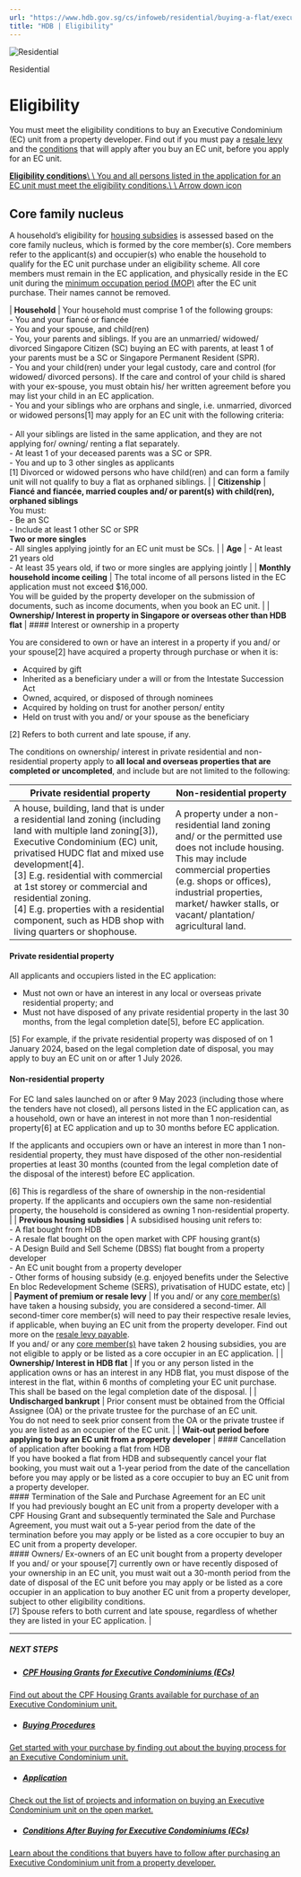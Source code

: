 ```yaml
---
url: "https://www.hdb.gov.sg/cs/infoweb/residential/buying-a-flat/executive-condominium/eligibility"
title: "HDB | Eligibility"
---
```


![Residential](https://www.hdb.gov.sg/cs/infoweb/-/media/HDBContent/Images/General/residential-masthead.jpg)

Residential


# Eligibility

You must meet the eligibility conditions to buy an Executive Condominium (EC) unit from a property developer. Find out if you must pay a [resale levy](https://www.hdb.gov.sg/cs/infoweb/residential/buying-a-flat/conditions-after-buying?anchor=resale-levy) and the [conditions](https://www.hdb.gov.sg/cs/infoweb/residential/buying-a-flat/executive-condominium/conditions-after-buying-for-ec) that will apply after you buy an EC unit, before you apply for an EC unit.

[**Eligibility conditions**\\
\\
You and all persons listed in the application for an EC unit must meet the eligibility conditions.\\
\\
Arrow down icon](https://www.hdb.gov.sg/cs/infoweb/residential/buying-a-flat/executive-condominium/eligibility#Eligibilityconditions-1)

## Core family nucleus

A household’s eligibility for [housing subsidies](https://www.hdb.gov.sg/cs/infoweb/residential/buying-a-flat/executive-condominium/eligibility#ec-housing-subsidies) is assessed based on the core family nucleus, which is formed by the core member(s). Core members refer to the applicant(s) and occupier(s) who enable the household to qualify for the EC unit purchase under an eligibility scheme. All core members must remain in the EC application, and physically reside in the EC unit during the [minimum occupation period (MOP)](https://www.hdb.gov.sg/cs/infoweb/residential/buying-a-flat/executive-condominium/conditions-after-buying-for-ec?anchor=ec-mop) after the EC unit purchase. Their names cannot be removed.

| **Household** | Your household must comprise 1 of the following groups:<br>- You and your fiancé or fiancée<br>- You and your spouse, and child(ren)<br>- You, your parents and siblings. If you are an unmarried/ widowed/ divorced Singapore Citizen (SC) buying an EC with parents, at least 1 of your parents must be a SC or Singapore Permanent Resident (SPR).<br>- You and your child(ren) under your legal custody, care and control (for widowed/ divorced persons). If the care and control of your child is shared with your ex-spouse, you must obtain his/ her written agreement before you may list your child in an EC application.<br>- You and your siblings who are orphans and single, i.e. unmarried, divorced or widowed persons\[1\] may apply for an EC unit with the following criteria:<br>   <br>  - All your siblings are listed in the same application, and they are not applying for/ owning/ renting a flat separately.<br>  - At least 1 of your deceased parents was a SC or SPR.<br>- You and up to 3 other singles as applicants<br>\[1\] Divorced or widowed persons who have child(ren) and can form a family unit will not qualify to buy a flat as orphaned siblings. |
| **Citizenship** | **Fiancé and fiancée, married couples and/ or parent(s) with child(ren), orphaned siblings**<br>You must:<br>- Be an SC<br>- Include at least 1 other SC or SPR<br>**Two or more singles**<br>- All singles applying jointly for an EC unit must be SCs. |
| **Age** | - At least 21 years old<br>- At least 35 years old, if two or more singles are applying jointly |
| **Monthly household income ceiling** | The total income of all persons listed in the EC application must not exceed $16,000.<br>You will be guided by the property developer on the submission of documents, such as income documents, when you book an EC unit. |
| **Ownership/ Interest in property in Singapore or overseas other than HDB flat** | #### Interest or ownership in a property

You are considered to own or have an interest in a property if you and/ or your spouse\[2\] have acquired a property through purchase or when it is:

- Acquired by gift
- Inherited as a beneficiary under a will or from the Intestate Succession Act
- Owned, acquired, or disposed of through nominees
- Acquired by holding on trust for another person/ entity
- Held on trust with you and/ or your spouse as the beneficiary

\[2\] Refers to both current and late spouse, if any.

The conditions on ownership/ interest in private residential and non-residential property apply to **all local and overseas properties that are completed or uncompleted**, and include but are not limited to the following:

| Private residential property | Non-residential property |
| --- | --- |
| A house, building, land that is under a residential land zoning (including land with multiple land zoning\[3\]), Executive Condominium (EC) unit, privatised HUDC flat and mixed use development\[4\].<br>\[3\] E.g. residential with commercial at 1st storey or commercial and residential zoning.<br>\[4\] E.g. properties with a residential component, such as HDB shop with living quarters or shophouse. | A property under a non-residential land zoning and/ or the permitted use does not include housing.<br>This may include commercial properties (e.g. shops or offices), industrial properties, market/ hawker stalls, or vacant/ plantation/ agricultural land. |

#### Private residential property

All applicants and occupiers listed in the EC application:

- Must not own or have an interest in any local or overseas private residential property; and
- Must not have disposed of any private residential property in the last 30 months, from the legal completion date\[5\], before EC application.

\[5\] For example, if the private residential property was disposed of on 1 January 2024, based on the legal completion date of disposal, you may apply to buy an EC unit on or after 1 July 2026.

#### Non-residential property

For EC land sales launched on or after 9 May 2023 (including those where the tenders have not closed), all persons listed in the EC application can, as a household, own or have an interest in not more than 1 non-residential property\[6\] at EC application and up to 30 months before EC application.

If the applicants and occupiers own or have an interest in more than 1 non-residential property, they must have disposed of the other non-residential properties at least 30 months (counted from the legal completion date of the disposal of the interest) before EC application.

\[6\] This is regardless of the share of ownership in the non-residential property. If the applicants and occupiers own the same non-residential property, the household is considered as owning 1 non-residential property. |
| **Previous housing subsidies** | A subsidised housing unit refers to:<br>- A flat bought from HDB<br>- A resale flat bought on the open market with CPF housing grant(s)<br>- A Design Build and Sell Scheme (DBSS) flat bought from a property developer<br>- An EC unit bought from a property developer<br>- Other forms of housing subsidy (e.g. enjoyed benefits under the Selective En bloc Redevelopment Scheme (SERS), privatisation of HUDC estate, etc) |
| **Payment of premium or resale levy** | If you and/ or any [core member(s)](https://www.hdb.gov.sg/cs/infoweb/residential/buying-a-flat/executive-condominium/eligibility#ec-core) have taken a housing subsidy, you are considered a second-timer. All second-timer core member(s) will need to pay their respective resale levies, if applicable, when buying an EC unit from the property developer. Find out more on the [resale levy payable](https://www.hdb.gov.sg/cs/infoweb/residential/buying-a-flat/conditions-after-buying?anchor=resale-levy).<br>If you and/ or any [core member(s)](https://www.hdb.gov.sg/cs/infoweb/residential/buying-a-flat/executive-condominium/eligibility#ec-core) have taken 2 housing subsidies, you are not eligible to apply or be listed as a core occupier in an EC application. |
| **Ownership/ Interest in HDB flat** | If you or any person listed in the application owns or has an interest in any HDB flat, you must dispose of the interest in the flat, within 6 months of completing your EC unit purchase. This shall be based on the legal completion date of the disposal. |
| **Undischarged bankrupt** | Prior consent must be obtained from the Official Assignee (OA) or the private trustee for the purchase of an EC unit.<br>You do not need to seek prior consent from the OA or the private trustee if you are listed as an occupier of the EC unit. |
| **Wait-out period before applying to buy an EC unit from a property developer** | #### Cancellation of application after booking a flat from HDB<br>If you have booked a flat from HDB and subsequently cancel your flat booking, you must wait out a 1-year period from the date of the cancellation before you may apply or be listed as a core occupier to buy an EC unit from a property developer.<br>#### Termination of the Sale and Purchase Agreement for an EC unit<br>If you had previously bought an EC unit from a property developer with a CPF Housing Grant and subsequently terminated the Sale and Purchase Agreement, you must wait out a 5-year period from the date of the termination before you may apply or be listed as a core occupier to buy an EC unit from a property developer.<br>#### Owners/ Ex-owners of an EC unit bought from a property developer<br>If you and/ or your spouse\[7\] currently own or have recently disposed of your ownership in an EC unit, you must wait out a 30-month period from the date of disposal of the EC unit before you may apply or be listed as a core occupier in an application to buy another EC unit from a property developer, subject to other eligibility conditions.<br>\[7\] Spouse refers to both current and late spouse, regardless of whether they are listed in your EC application. |

* * *

##### NEXT STEPS

- ##### [CPF Housing Grants for Executive Condominiums (ECs)](https://www.hdb.gov.sg/residential/buying-a-flat/executive-condominium/cpf-housing-grants)

[Find out about the CPF Housing Grants available for purchase of an Executive Condominium unit.](https://www.hdb.gov.sg/residential/buying-a-flat/executive-condominium/cpf-housing-grants)
- ##### [Buying Procedures](https://www.hdb.gov.sg/residential/buying-a-flat/executive-condominium/buying-procedures)

[Get started with your purchase by finding out about the buying process for an Executive Condominium unit.](https://www.hdb.gov.sg/residential/buying-a-flat/executive-condominium/buying-procedures)
- ##### [Application](https://www.hdb.gov.sg/residential/buying-a-flat/executive-condominium/application)

[Check out the list of projects and information on buying an Executive Condominium unit on the open market.](https://www.hdb.gov.sg/residential/buying-a-flat/executive-condominium/application)
- ##### [Conditions After Buying for Executive Condominiums (ECs)](https://www.hdb.gov.sg/residential/buying-a-flat/executive-condominium/conditions-after-buying-for-ec)


[Learn about the conditions that buyers have to follow after purchasing an Executive Condominium unit from a property developer.](https://www.hdb.gov.sg/residential/buying-a-flat/executive-condominium/conditions-after-buying-for-ec)